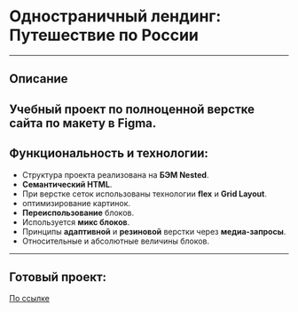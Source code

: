 # Одностраничный лендинг: Путешествие по России
------
## Описание
Учебный проект по полноценной верстке сайта по макету в Figma.
------
## Функциональность и технологии:
* Структура проекта реализована на **БЭМ Nested**.
* **Семантический HTML**.
* При верстке сеток использованы технологии **flex** и **Grid Layout**.
* оптимизирование картинок.
* **Переиспользование** блоков.
* Используется **микс блоков**.
* Принципы **адаптивной** и **резиновой** верстки через **медиа-запросы**.
* Относительные и абсолютные величины блоков.
------
## Готовый проект:
 [По ссылке](https://proehavshiy.github.io/russian-travel/)
